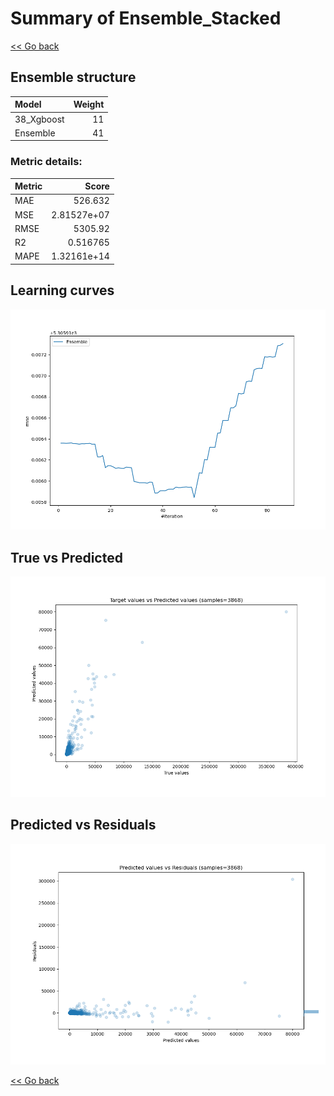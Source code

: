 # Summary of Ensemble_Stacked

[<< Go back](../README.md)


## Ensemble structure
| Model      |   Weight |
|:-----------|---------:|
| 38_Xgboost |       11 |
| Ensemble   |       41 |

### Metric details:
| Metric   |          Score |
|:---------|---------------:|
| MAE      |  526.632       |
| MSE      |    2.81527e+07 |
| RMSE     | 5305.92        |
| R2       |    0.516765    |
| MAPE     |    1.32161e+14 |



## Learning curves
![Learning curves](learning_curves.png)
## True vs Predicted

![True vs Predicted](true_vs_predicted.png)


## Predicted vs Residuals

![Predicted vs Residuals](predicted_vs_residuals.png)



[<< Go back](../README.md)

